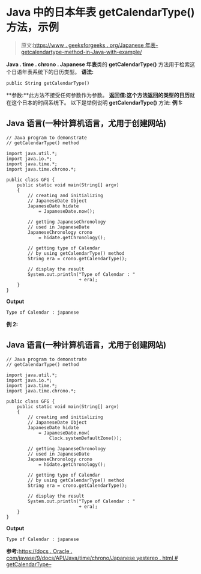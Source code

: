# Java 中的日本年表 getCalendarType()方法，示例

> 原文:[https://www . geeksforgeeks . org/Japanese 年表-getcalendartype-method-in-Java-with-example/](https://www.geeksforgeeks.org/japanesechronology-getcalendartype-method-in-java-with-example/)

**Java . time . chrono . Japanese 年表**类的 **getCalendarType()** 方法用于检索这个日语年表系统下的日历类型。
**语法:**

```
public String getCalendarType()
```

**参数:**此方法不接受任何参数作为参数。
**返回值:**这个方法返回的**类型的日历**就在这个日本的时间系统下。
以下是举例说明 **getCalendarType()** 方法:
**例 1:**

## Java 语言(一种计算机语言，尤用于创建网站)

```
// Java program to demonstrate
// getCalendarType() method

import java.util.*;
import java.io.*;
import java.time.*;
import java.time.chrono.*;

public class GFG {
    public static void main(String[] argv)
    {
        // creating and initializing
        // JapaneseDate Object
        JapaneseDate hidate
            = JapaneseDate.now();

        // getting JapaneseChronology
        // used in JapaneseDate
        JapaneseChronology crono
            = hidate.getChronology();

        // getting type of Calendar
        // by using getCalendarType() method
        String era = crono.getCalendarType();

        // display the result
        System.out.println("Type of Calendar : "
                           + era);
    }
}
```

**Output**

```
Type of Calendar : japanese

```

**例 2:**

## Java 语言(一种计算机语言，尤用于创建网站)

```
// Java program to demonstrate
// getCalendarType() method

import java.util.*;
import java.io.*;
import java.time.*;
import java.time.chrono.*;

public class GFG {
    public static void main(String[] argv)
    {
        // creating and initializing
        // JapaneseDate Object
        JapaneseDate hidate
            = JapaneseDate.now(
                Clock.systemDefaultZone());

        // getting JapaneseChronology
        // used in JapaneseDate
        JapaneseChronology crono
            = hidate.getChronology();

        // getting type of Calendar
        // by using getCalendarType() method
        String era = crono.getCalendarType();

        // display the result
        System.out.println("Type of Calendar : "
                           + era);
    }
}
```

**Output**

```
Type of Calendar : japanese

```

**参考:**[https://docs . Oracle . com/javase/9/docs/API/Java/time/chrono/Japanese yestereo . html # getCalendarType–](https://docs.oracle.com/javase/9/docs/api/java/time/chrono/JapaneseChronology.html#getCalendarType--)